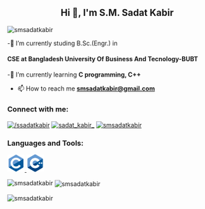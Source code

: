 <h2 align="center">Hi 👋, I'm S.M. Sadat Kabir</h2>


<p align="left"> <img src="https://komarev.com/ghpvc/?username=smsadatkabir&label=Profile%20views&color=0e75b6&style=flat" alt="smsadatkabir" /> </p>

-🔭 I’m currently studing B.Sc.(Engr.) in <h4> CSE at Bangladesh University Of Business And Tecnology-BUBT</h4>

-🌱 I’m currently learning **C programming, C++**

- 📫 How to reach me **smsadatkabir@gmail.com**

<h3 align="left">Connect with me:</h3>
<p align="left">
<a href="https://fb.com//ssadatkabir" target="blank"><img align="center" src="https://raw.githubusercontent.com/rahuldkjain/github-profile-readme-generator/master/src/images/icons/Social/facebook.svg" alt="/ssadatkabir" height="30" width="40" /></a>
<a href="https://instagram.com/sadat_kabir_" target="blank"><img align="center" src="https://raw.githubusercontent.com/rahuldkjain/github-profile-readme-generator/master/src/images/icons/Social/instagram.svg" alt="sadat_kabir_" height="30" width="40" /></a>
<a href="https://codeforces.com/profile/smsadatkabir" target="blank"><img align="center" src="https://raw.githubusercontent.com/rahuldkjain/github-profile-readme-generator/master/src/images/icons/Social/codeforces.svg" alt="smsadatkabir" height="30" width="40" /></a>
</p>

<h3 align="left">Languages and Tools:</h3>
<p align="left"> <a href="https://www.cprogramming.com/" target="_blank" rel="noreferrer"> <img src="https://raw.githubusercontent.com/devicons/devicon/master/icons/c/c-original.svg" alt="c" width="40" height="40"/> </a> <a href="https://www.w3schools.com/cpp/" target="_blank" rel="noreferrer"> <img src="https://raw.githubusercontent.com/devicons/devicon/master/icons/cplusplus/cplusplus-original.svg" alt="cplusplus" width="40" height="40"/> </a> </p>

<p><img align="left" src="https://github-readme-stats.vercel.app/api/top-langs?username=smsadatkabir&show_icons=true&locale=en&layout=compact" alt="smsadatkabir" /></p>

<p>&nbsp;<img align="center" src="https://github-readme-stats.vercel.app/api?username=smsadatkabir&show_icons=true&locale=en" alt="smsadatkabir" /></p>

<p><img align="center" src="https://github-readme-streak-stats.herokuapp.com/?user=smsadatkabir&" alt="smsadatkabir" /></p>
